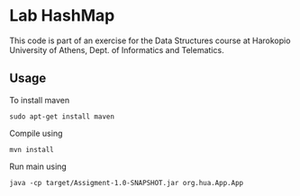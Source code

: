 # Lab HashMap

This code is part of an exercise for the Data Structures course at Harokopio
University of Athens, Dept. of Informatics and Telematics.

## Usage

To install maven 

```
sudo apt-get install maven
```

Compile using 

```
mvn install
```

Run main using 

```
java -cp target/Assigment-1.0-SNAPSHOT.jar org.hua.App.App
```